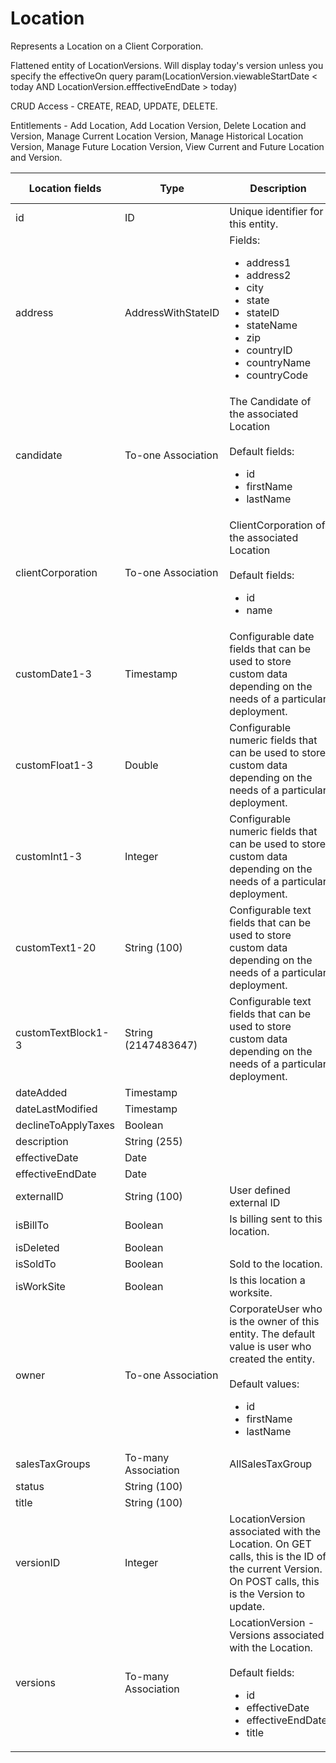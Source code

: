 # Location

Represents a Location on a Client Corporation.

Flattened entity of LocationVersions. Will display today's version unless you specify the effectiveOn query param(LocationVersion.viewableStartDate < today AND LocationVersion.efffectiveEndDate > today)

CRUD Access - CREATE, READ, UPDATE, DELETE.

Entitlements - Add Location, Add Location Version, Delete Location and Version, Manage Current Location Version, Manage Historical Location Version, Manage Future Location Version, View Current and Future Location and Version.

<table>
    <colgroup>
        <col width="20%" />
        <col width="20%" />
        <col width="20%" />
        <col width="20%" />
        <col width="20%" />
    </colgroup>
    <thead>
        <tr class="header">
            <th>Location fields</th>
            <th>Type</th>
            <th>Description</th>
            <th>Not null</th>
            <th>Read-only</th>
        </tr>
    </thead>
    <tbody>
        <tr class="even">
            <td>id</td>
            <td>ID</td>
            <td>Unique identifier for this entity.</td>
            <td>X</td>
            <td>X</td>
        </tr>
        <tr class="odd">
            <td>address</td>
            <td>AddressWithStateID</td>
            <td>Fields:
                <ul><li>address1</li>
                <li>address2</li>
                <li>city</li>
                <li>state</li>
                <li>stateID</li>
                <li>stateName</li>
                <li>zip</li>
                <li>countryID</li>
                <li>countryName</li>
                <li>countryCode</li></ul>
            </td>
            <td></td>
            <td></td>
        </tr>
        <tr class="even">
            <td>candidate</td>
            <td>To-one Association</td>
            <td>The Candidate of the associated Location<br><br>Default fields:<ul>
                <li>id</li>
                <li>firstName</li>
                <li>lastName</li></ul>
            </td>
            <td></td>
            <td>X</td>
        </tr>
        <tr class="odd">
            <td>clientCorporation</td>
            <td>To-one Association</td>
            <td>ClientCorporation of the associated Location<br><br>Default fields:<ul>
                <li>id</li>
                <li>name</li></ul></td>
            <td></td>
            <td>X</td>
        </tr>
        <tr class="even">
            <td>customDate1-3</td>
            <td>Timestamp</td>
            <td>Configurable date fields that can be used to store custom data depending on the needs of a particular deployment.</td>
            <td></td>
            <td>X</td>
        </tr>
        <tr class="odd">
            <td>customFloat1-3</td>
            <td>Double</td>
            <td>Configurable numeric fields that can be used to store custom data depending on the needs of a particular deployment.</td>
            <td></td>
            <td>X</td>
        </tr>
        <tr class="even">
            <td>customInt1-3</td>
            <td>Integer</td>
            <td>Configurable numeric fields that can be used to store custom data depending on the needs of a particular deployment.</td>
            <td></td>
            <td>X</td>
        </tr>
        <tr class="odd">
            <td>customText1-20</td>
            <td>String (100)</td>
            <td>Configurable text fields that can be used to store custom data depending on the needs of a particular deployment.</td>
            <td></td>
            <td>X</td>
        </tr>
        <tr class="even">
            <td>customTextBlock1-3</td>
            <td>String (2147483647)</td>
            <td>Configurable text fields that can be used to store custom data depending on the needs of a particular deployment.</td>
            <td></td>
            <td>X</td>
        </tr>
        <tr class="odd">
            <td>dateAdded</td>
            <td>Timestamp</td>
            <td></td>
            <td></td>
            <td>X</td>
        </tr>
        <tr class="even">
            <td>dateLastModified</td>
            <td>Timestamp</td>
            <td></td>
            <td></td>
            <td>X</td>
        </tr>
        <tr class="odd">
            <td>declineToApplyTaxes</td>
            <td>Boolean</td>
            <td></td>
            <td></td>
            <td></td>
        </tr>
        <tr class="even">
            <td>description</td>
            <td>String (255)</td>
            <td></td>
            <td></td>
            <td></td>
        </tr>
        <tr class="odd">
            <td>effectiveDate</td>
            <td>Date</td>
            <td></td>
            <td>X</td>
            <td></td>
        </tr>
        <tr class="even">
            <td>effectiveEndDate</td>
            <td>Date</td>
            <td></td>
            <td></td>
            <td>X</td>
        </tr>
        <tr class="odd">
            <td>externalID</td>
            <td>String (100)</td>
            <td>User defined external ID</td>
            <td>X</td>
            <td></td>
        </tr>
        <tr class="even">
            <td>isBillTo</td>
            <td>Boolean</td>
            <td>Is billing sent to this location.</td>
            <td></td>
            <td></td>
        </tr>
        <tr class="odd">
            <td>isDeleted</td>
            <td>Boolean</td>
            <td></td>
            <td></td>
            <td>X</td>
        </tr>
        <tr class="even">
            <td>isSoldTo</td>
            <td>Boolean</td>
            <td>Sold to the location.</td>
            <td></td>
            <td></td>
        </tr>
        <tr class="odd">
            <td>isWorkSite</td>
            <td>Boolean</td>
            <td>Is this location a worksite.</td>
            <td></td>
            <td></td>
        </tr>
        <tr class="even">
            <td>owner</td>
            <td>To-one Association</td>
            <td>CorporateUser who is the owner of this entity. The default value is user who created the entity. <br><br>Default values:
                <ul><li>id</li>
                <li>firstName</li>
                <li>lastName</li></ul></td>
            <td></td>
            <td></td>
        </tr>
        <tr class="odd">
            <td>salesTaxGroups</td>
            <td>To-many Association</td>
            <td>AllSalesTaxGroup</td>
            <td></td>
            <td></td>
        </tr>
        <tr class="even">
            <td>status</td>
            <td>String (100)</td>
            <td></td>
            <td>X</td>
            <td></td>
        </tr>
        <tr class="odd">
            <td>title</td>
            <td>String (100)</td>
            <td></td>
            <td>X</td>
            <td></td>
        </tr>
        <tr class="even">
            <td>versionID</td>
            <td>Integer</td>
            <td>LocationVersion associated with the Location. On GET calls, this is the ID of the current Version. On POST calls, this is the Version to update.</td>
            <td></td>
            <td></td>
        </tr>
        <tr class="odd">
            <td>versions</td>
            <td>To-many Association</td>
            <td>LocationVersion - Versions associated with the Location.<br><br>Default fields:
                <ul><li>id</li>
                <li>effectiveDate</li>
                <li>effectiveEndDate</li>
                <li>title</li></ul></td>
            <td></td>
            <td>X</td>
        </tr>
    </tbody>
</table>
